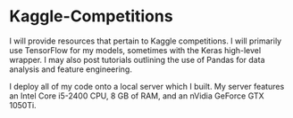 # Kaggle-Competitions
I will provide resources that pertain to Kaggle competitions. I will primarily use TensorFlow for my models, sometimes with the Keras high-level wrapper. I may also post tutorials outlining the use of Pandas for data analysis and feature engineering. 

I deploy all of my code onto a local server which I built. My server features an Intel Core i5-2400 CPU, 8 GB of RAM, and an nVidia GeForce GTX 1050Ti.
